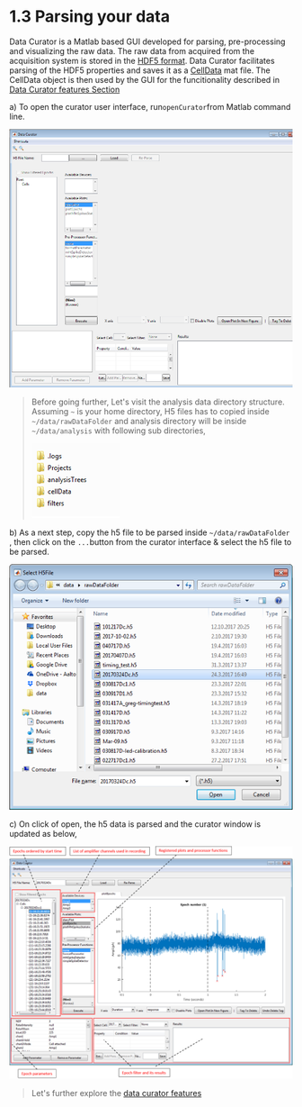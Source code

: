 # 1.3 Parsing your data

Data Curator is a Matlab based GUI developed for parsing, pre-processing and visualizing the raw data. The raw data from acquired from the acquisition system is stored in the [HDF5 format](https://cafarm.gitbooks.io/symphony/content/File-Format.html). Data Curator facilitates parsing of the HDF5 properties and saves it as a [CellData](https://github.com/Schwartz-AlaLaurila-Labs/sa-labs-analysis-core/blob/master/src/main/matlab/%2Bsa_labs/%2Banalysis/%2Bentity/CellData.m) mat file. The CellData object is then used by the GUI for the funcitionality described in [Data Curator features Section](/parsing-your-data/data-curator-features.md)

a\) To open the curator user interface, run`openCurator`from Matlab command line.

![](/assets/curator_view.png)

> Before going further, Let's visit the analysis data directory structure.  Assuming `~` is your home directory, H5 files has to copied inside `~/data/rawDataFolder` and analysis directory will be inside `~/data/analysis` with following sub directories,
>
> ![](/assets/project_heirarchy.png)

b\) As a next step, copy the h5 file to be parsed inside `~/data/rawDataFolder` , then click on the `...`button from the curator interface & select the h5 file to be parsed.

![](/assets/select_h5.png)

c\) On click of open, the h5 data is parsed and the curator window is updated as below,

![](/assets/curator_with_data.png)

> Let's further explore the [data curator features](/parsing-your-data/data-curator-features.md)



